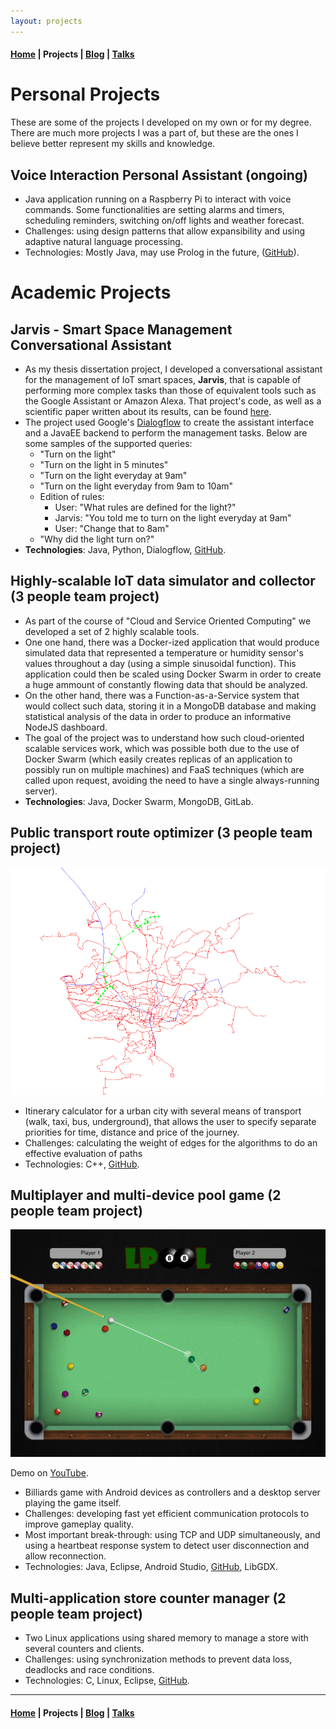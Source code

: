 ```yaml
---
layout: projects
---
```


#### [Home](/) | Projects | [Blog](/blog) | [Talks](/talks)

# Personal Projects

These are some of the projects I developed on my own or for my degree. There are much more projects I was a part of, but these are the ones I believe better represent my skills and knowledge.

## Voice Interaction Personal Assistant (ongoing)

* Java application running on a Raspberry Pi to interact with voice commands. Some functionalities are setting alarms and timers, scheduling reminders, switching on/off lights and weather forecast.
* Challenges: using design patterns that allow expansibility and using adaptive natural language processing.
* Technologies: Mostly Java, may use Prolog in the future, ([GitHub](https://github.com/andrelago13/JARVIS-Pi)).

# Academic Projects

## Jarvis - Smart Space Management Conversational Assistant

* As my thesis dissertation project, I developed a conversational assistant for the management of IoT smart spaces, **Jarvis**,  that is capable of performing more complex tasks than those of equivalent tools such as the Google Assistant or Amazon Alexa. That project's code, as well as a scientific paper written about its results, can be found [here](https://github.com/andrelago13/jarvis).
* The project used Google's [Dialogflow](https://dialogflow.com/) to create the assistant interface and a JavaEE backend to perform the management tasks. Below are some samples of the supported queries:
    * "Turn on the light"
    * "Turn on the light in 5 minutes"
    * "Turn on the light everyday at 9am"
    * "Turn on the light everyday from 9am to 10am"
    * Edition of rules:
        * User: "What rules are defined for the light?"
        * Jarvis: "You told me to turn on the light everyday at 9am"
        * User: "Change that to 8am"
    * "Why did the light turn on?"
* **Technologies**: Java, Python, Dialogflow, [GitHub](https://github.com/andrelago13/jarvis).

## Highly-scalable IoT data simulator and collector (3 people team project)

* As part of the course of "Cloud and Service Oriented Computing" we developed a set of 2 highly scalable tools.
* One one hand, there was a Docker-ized application that would produce simulated data that represented a temperature or humidity sensor's values throughout a day (using a simple sinusoidal function). This application could then be scaled using Docker Swarm in order to create a huge ammount of constantly flowing data that should be analyzed.
* On the other hand, there was a Function-as-a-Service system that would collect such data, storing it in a MongoDB database and making statistical analysis of the data in order to produce an informative NodeJS dashboard.
* The goal of the project was to understand how such cloud-oriented scalable services work, which was possible both due to the use of Docker Swarm (which easily creates replicas of an application to possibly run on multiple machines) and FaaS techniques (which are called upon request, avoiding the need to have a single always-running server).
* **Technologies**: Java, Docker Swarm, MongoDB, GitLab.

## Public transport route optimizer (3 people team project)

![CAL](/assets/images/cal.jpg)

* Itinerary calculator for a urban city with several means of transport (walk, taxi, bus, underground), that allows the user to specify separate priorities for time, distance and price of the journey.
* Challenges: calculating the weight of edges for the algorithms to do an effective evaluation of paths
* Technologies: C++, [GitHub](https://github.com/gtugablue/CAL-Planeamento-de-itinerarios-multimodais).

## Multiplayer and multi-device pool game (2 people team project)

![LPOOL](/assets/images/lpool.jpg)

Demo on [YouTube](https://www.youtube.com/watch?v=Hgp11t09ssc).

* Billiards game with Android devices as controllers and a desktop server playing the game itself.
* Challenges: developing fast yet efficient communication protocols to improve gameplay quality.
* Most important break-through: using TCP and UDP simultaneously, and using a heartbeat response system to detect user disconnection and allow reconnection.
* Technologies: Java, Eclipse, Android Studio, [GitHub](https://github.com/gtugablue/LPOOL), LibGDX.

## Multi-application store counter manager (2 people team project)

* Two Linux applications using shared memory to manage a store with several counters and clients.
* Challenges: using synchronization methods to prevent data loss, deadlocks and race conditions.
* Technologies: C, Linux, Eclipse, [GitHub](https://github.com/gtugablue/SOPE-Loja-Virtual).

---

#### [Home](/) | Projects | [Blog](/blog) | [Talks](/talks)